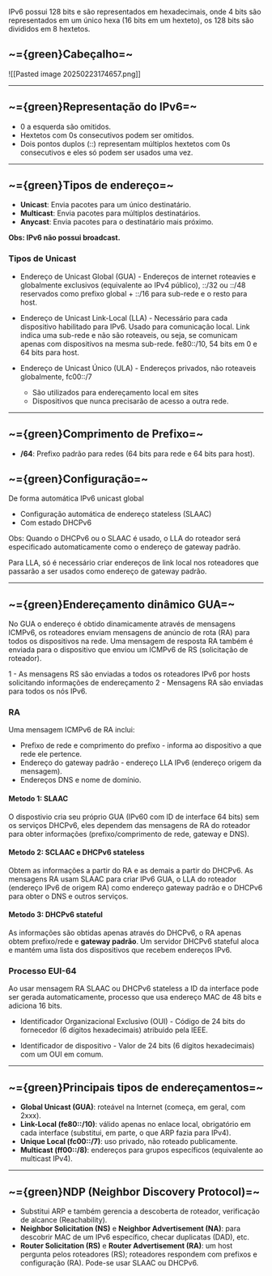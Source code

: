 IPv6 possui 128 bits e são representados em hexadecimais, onde 4 bits são representados em um único hexa (16 bits em um hexteto), os 128 bits são divididos em 8 hextetos.

## ~={green}Cabeçalho=~
![[Pasted image 20250223174657.png]]

---
## ~={green}Representação do IPv6=~

* 0 a esquerda são omitidos.
* Hextetos com 0s consecutivos podem ser omitidos.
* Dois pontos duplos (::) representam múltiplos hextetos com 0s consecutivos e eles só podem ser usados uma vez.


---
## ~={green}Tipos de endereço=~

* **Unicast**: Envia pacotes para um único destinatário.
* **Multicast**: Envia pacotes para múltiplos destinatários.
* **Anycast**: Envia pacotes para o destinatário mais próximo.

**Obs: IPv6 não possui broadcast.**

### Tipos de Unicast

* Endereço de Unicast Global (GUA) - Endereços de internet roteavies e globalmente exclusivos (equivalente ao IPv4 público), ::/32 ou ::/48 reservados como prefixo global + ::/16 para sub-rede e o resto para host.

* Endereço de Unicast Link-Local (LLA) - Necessário para cada dispositivo habilitado para IPv6. Usado para comunicação local.
Link indica uma sub-rede e não são roteaveis, ou seja, se comunicam apenas com dispositivos na mesma sub-rede.
fe80::/10, 54 bits em 0 e 64 bits para host.

* Endereço de Unicast Único (ULA) - Endereços privados, não roteaveis globalmente, fc00::/7
    * São utilizados para endereçamento local em sites
    * Dispositivos que nunca precisarão de acesso a outra rede.


---
## ~={green}Comprimento de Prefixo=~

* **/64**: Prefixo padrão para redes (64 bits para rede e 64 bits para host).

## ~={green}Configuração=~

De forma automática IPv6 unicast global

* Configuração automática de endereço stateless (SLAAC)
* Com estado DHCPv6

Obs: Quando o DHCPv6 ou o SLAAC é usado, o LLA do roteador será especificado automaticamente como o endereço de gateway padrão.

Para LLA, só é necessário criar endereços de link local nos roteadores que passarão a ser usados como endereço de gateway padrão.

---
## ~={green}Endereçamento dinâmico GUA=~

No GUA o endereço é obtido dinamicamente através de mensagens ICMPv6, os roteadores enviam mensagens de anúncio de rota (RA) para todos os dispositivos na rede. Uma mensagem de resposta RA também é enviada para o dispositivo que enviou um ICMPv6 de RS (solicitação de roteador).

1 - As mensagens RS são enviadas a todos os roteadores IPv6 por hosts solicitando informações de endereçamento
2 - Mensagens RA são enviadas para todos os nós IPv6.

### RA

Uma mensagem ICMPv6 de RA inclui:
* Prefixo de rede e comprimento do prefixo - informa ao dispositivo a que rede ele pertence.
* Endereço do gateway padrão - endereço LLA IPv6 (endereço origem da mensagem).
* Endereços DNS e nome de domínio.

#### Metodo 1: SLAAC

O dispostivio cria seu próprio GUA (IPv60 com ID de interface 64 bits) sem os serviços DHCPv6, eles dependem das mensagens de RA do roteador para obter informações (prefixo/comprimento de rede, gateway e DNS).

#### Metodo 2: SCLAAC e DHCPv6 stateless

Obtem as informações a partir do RA e as demais a partir do DHCPv6. As mensagens RA usam SLAAC para criar IPv6 GUA, o LLA do roteador (endereço IPv6 de origem RA) como endereço gateway padrão e o DHCPv6 para obter o DNS e outros serviços.

#### Metodo 3: DHCPv6 stateful

As informações são obtidas apenas através do DHCPv6, o RA apenas obtem prefixo/rede e **gateway padrão**. Um servidor DHCPv6 stateful aloca e mantém uma lista dos dispositivos que recebem endereços IPv6.

### Processo EUI-64

Ao usar mensagem RA SLAAC ou DHCPv6 stateless a ID da interface pode ser gerada automaticamente, processo que usa endereço MAC de 48 bits e adiciona 16 bits.

* Identificador Organizacional Exclusivo (OUI) - Código de 24 bits do fornecedor (6 dígitos hexadecimais) atribuido pela IEEE.

* Identificador de dispositivo - Valor de 24 bits (6 dígitos hexadecimais) com um OUI em comum.

---
## ~={green}Principais tipos de endereçamentos=~

- **Global Unicast (GUA)**: roteável na Internet (começa, em geral, com 2xxx).
- **Link-Local (fe80::/10)**: válido apenas no enlace local, obrigatório em cada interface (substitui, em parte, o que ARP fazia para IPv4).
- **Unique Local (fc00::/7)**: uso privado, não roteado publicamente.
- **Multicast (ff00::/8)**: endereços para grupos específicos (equivalente ao multicast IPv4).

---
## ~={green}NDP (Neighbor Discovery Protocol)=~

- Substitui ARP e também gerencia a descoberta de roteador, verificação de alcance (Reachability).
- **Neighbor Solicitation (NS)** e **Neighbor Advertisement (NA)**: para descobrir MAC de um IPv6 específico, checar duplicatas (DAD), etc.
- **Router Solicitation (RS)** e **Router Advertisement (RA)**: um host pergunta pelos roteadores (RS); roteadores respondem com prefixos e configuração (RA). Pode-se usar SLAAC ou DHCPv6.